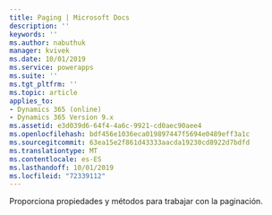 ```yaml
---
title: Paging | Microsoft Docs
description: ''
keywords: ''
ms.author: nabuthuk
manager: kvivek
ms.date: 10/01/2019
ms.service: powerapps
ms.suite: ''
ms.tgt_pltfrm: ''
ms.topic: article
applies_to:
- Dynamics 365 (online)
- Dynamics 365 Version 9.x
ms.assetid: e3d039d6-64f4-4a6c-9921-cd0aec90aee4
ms.openlocfilehash: bdf456e1036eca019897447f5694e0489eff3a1c
ms.sourcegitcommit: 63ea15e2f861d43333aacda19230cd8922d7bdfd
ms.translationtype: MT
ms.contentlocale: es-ES
ms.lasthandoff: 10/01/2019
ms.locfileid: "72339112"
---
```

Proporciona propiedades y métodos para trabajar con la paginación.
